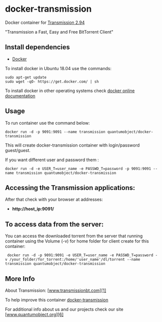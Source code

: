 # docker-transmission

Docker container for [Transmission 2.94][3]

"Transmission a Fast, Easy and Free BitTorrent Client"

## Install dependencies

  - [Docker][2]

To install docker in Ubuntu 18.04 use the commands:

    sudo apt-get update
    sudo wget -qO- https://get.docker.com/ | sh

 To install docker in other operating systems check [docker online documentation][4]

## Usage

To run container use the command below:

    docker run -d -p 9091:9091 --name transmission quantumobject/docker-transmission

This will create docker-transmission container with login/password guest/guest.

If you want different user and password them : 

    docker run -d -e USER_T=user_name -e PASSWD_T=password -p 9091:9091 --name transmission quantumobject/docker-transmission

## Accessing the Transmission applications:

After that check with your browser at addresses:

  - **http://host_ip:9091/**

## To access data from the server:

 You can access the downloaded torrent from the server that running container using the Volume (-v) for home folder for client create for this container:
  
     docker run -d -p 9091:9091 -e USER_T=user_name -e PASSWD_T=password -v /your_folder/for_torrent:/home/'user_name'/dl/torrent --name transmission quantumobject/docker-transmission
      
## More Info

About Transmission: [www.transmissionbt.com][1]

To help improve this container [docker-transmission][5]

For additional info about us and our projects check our site [www.quantumobject.org][6]

[1]:http://www.transmissionbt.com/
[2]:https://www.docker.com
[3]:https://github.com/transmission/transmission/releases/tag/2.94
[4]:http://docs.docker.com
[5]:https://github.com/QuantumObject/docker-transmission
[6]:http://www.quantumobject.org/
